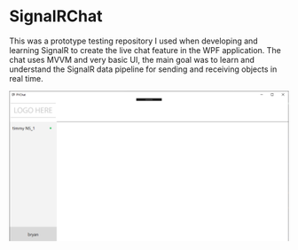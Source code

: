# SignalRChat
This was a prototype testing repository I used when developing and learning SignalR to create the live chat feature in the WPF application.
The chat uses MVVM and very basic UI, the main goal was to learn and understand the SignalR data pipeline for sending and receiving objects in real time.

![chat.jpg](imgs/bryanemptychat.png)
